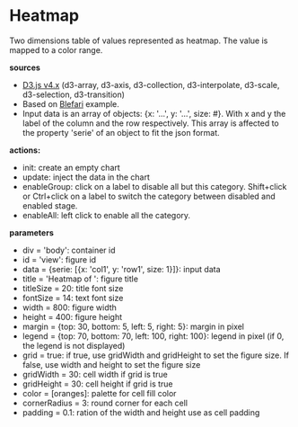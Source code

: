 # Heatmap
Two dimensions table of values represented as heatmap. The value is mapped to a color range.

**sources**
* [D3.js v4.x](https://github.com/d3/d3/blob/master/API.md) (d3-array, d3-axis, d3-collection, d3-interpolate, d3-scale, d3-selection, d3-transition)
* Based on [Blefari](https://bl.ocks.org/Bl3f/cdb5ad854b376765fa99) example.
* Input data is an array of objects: {x: '...', y: '...', size: #}. With x and y the label of the column and the row respectively. This array is affected to the property 'serie' of an object to fit the json format.

**actions:**
* init: create an empty chart
* update: inject the data in the chart
* enableGroup: click on a label to disable all but this category. Shift+click or Ctrl+click on a label to switch the category between disabled and enabled stage.
* enableAll: left click to enable all the category.

**parameters**
* div = 'body': container id
* id = 'view': figure id
* data = {serie: [{x: 'col1', y: 'row1', size: 1}]}: input data
* title = 'Heatmap of ': figure title
* titleSize = 20: title font size
* fontSize = 14: text font size
* width = 800: figure width
* height = 400: figure height
* margin = {top: 30, bottom: 5, left: 5, right: 5}: margin in pixel
* legend = {top: 70, bottom: 70, left: 100, right: 100}: legend in pixel (if 0, the legend is not displayed)
* grid = true: if true, use gridWidth and gridHeight to set the figure size. If false, use width and height to set the figure size
* gridWidth = 30: cell width if grid is true
* gridHeight = 30: cell height if grid is true
* color = [oranges]: palette for cell fill color
* cornerRadius = 3: round corner for each cell
* padding = 0.1: ration of the width and height use as cell padding
